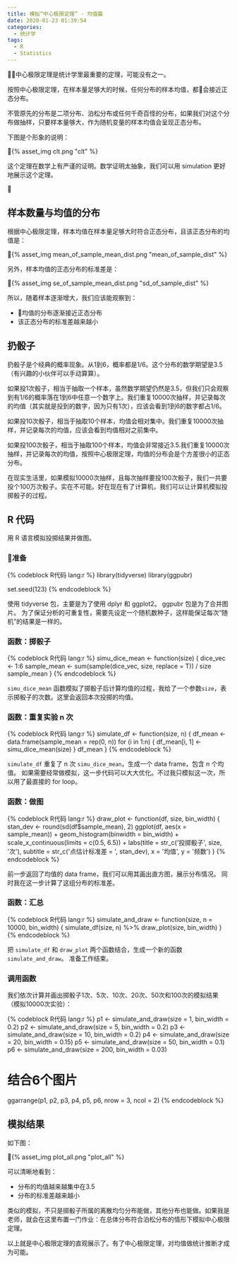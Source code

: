 ```yaml
---
title: 模拟“中心极限定理” - 均值篇
date: 2020-01-23 01:39:54
categories:
  - 统计学
tags:
  - R
  - Statistics
---
```


中心极限定理是统计学里最重要的定理，可能没有之一。

按照中心极限定理，在样本量足够大的时候，任何分布的样本均值，都会接近正态分布。

不管原先的分布是二项分布、泊松分布或任何千奇百怪的分布，如果我们对这个分布做抽样，只要样本量够大，作为随机变量的样本均值会呈现正态分布。

下图是个形象的说明：

{% asset_img clt.png  "clt" %}

这个定理在数学上有严谨的证明。数学证明太抽象，我们可以用 simulation 更好地展示这个定理。

<!-- more -->

## 样本数量与均值的分布

根据中心极限定理，样本均值在样本量足够大时符合正态分布，且该正态分布的均值是：

{% asset_img mean_of_sample_mean_dist.png  "mean_of_sample_dist" %}

另外，样本均值的正态分布的标准差是：

{% asset_img se_of_sample_mean_dist.png  "sd_of_sample_dist" %}

所以，随着样本逐渐增大，我们应该能观察到：
- 均值的分布逐渐接近正态分布
- 该正态分布的标准差越来越小


## 扔骰子

扔骰子是个经典的概率现象。从1到6，概率都是1/6。这个分布的数学期望是3.5（有兴趣的小伙伴可以手动算算）。

如果投1次骰子，相当于抽取一个样本，虽然数学期望仍然是3.5，但我们只会观察到有1/6的概率落在1到6中任意一个数字上。我们重复10000次抽样，并记录每次的均值（其实就是投到的数字，因为只有1次），应该会看到1到6的数字都占1/6。

如果投10次骰子，相当于抽取10个样本，均值会相对集中。我们重复10000次抽样，并记录每次的均值，应该会看到均值相对之前集中。

如果投100次骰子，相当于抽取100个样本，均值会非常接近3.5.我们重复10000次抽样，并记录每次的均值，按照中心极限定理，均值的分布会是个方差很小的正态分布。

在现实生活里，如果模拟10000次抽样，且每次抽样要投100次骰子，我们一共要投个100万次骰子。实在不可能。好在现在有了计算机，我们可以让计算机模拟投掷骰子的过程。

## R 代码

用 R 语言模拟投掷结果并做图。

### 准备

{% codeblock R代码 lang:r %}
library(tidyverse)
library(ggpubr)

set.seed(123)
{% endcodeblock %}

使用 tidyverse 包，主要是为了使用 dplyr 和 ggplot2。
ggpubr 包是为了合并图片。
为了保证分析的可重复性，需要先设定一个随机数种子，这样能保证每次“随机”的结果是一样的。

### 函数：掷骰子

{% codeblock R代码 lang:r %}
simu_dice_mean <- function(size) {
  dice_vec <- 1:6
  sample_mean <- sum(sample(dice_vec, size, replace = T)) / size
  sample_mean
}
{% endcodeblock %}

`simu_dice_mean` 函数模拟了掷骰子后计算均值的过程，我给了一个参数`size`，表示掷骰子的次数。这里会返回本次投掷的均值。

### 函数：重复实验 n 次
{% codeblock R代码 lang:r %}
simulate_df <- function(size, n) {
  df_mean <- data.frame(sample_mean = rep(0, n))
  for (i in 1:n) {
    df_mean[i, 1] <- simu_dice_mean(size)
  }
  df_mean
}
{% endcodeblock %}

`simulate_df` 重复了 n 次 `simu_dice_mean`，生成一个 data frame，包含 n 个均值。
如果需要经常做模拟，这一步代码可以大大优化。不过我只模拟这一次，所以用了最直接的 for loop。


### 函数：做图
{% codeblock R代码 lang:r %}
draw_plot <- function(df, size, bin_width) {
  stan_dev <- round(sd(df$sample_mean), 2)
  ggplot(df, aes(x = sample_mean)) + 
    geom_histogram(binwidth = bin_width) +
    scale_x_continuous(limits = c(0.5, 6.5)) + 
    labs(title = str_c('投掷骰子', size, '次'),
         subtitle = str_c('点估计标准差 = ', stan_dev),
         x = '均值',
         y = '频数') 
}
{% endcodeblock %}

前一步返回了均值的 data frame，我们可以用其画出直方图，展示分布情况。
同时我在这一步计算了这组分布的标准差。

### 函数：汇总

{% codeblock R代码 lang:r %}
simulate_and_draw <- function(size, n = 10000, bin_width) {
  simulate_df(size, n) %>%
    draw_plot(size, bin_width)
}{% endcodeblock %}

把 `simulate_df` 和 `draw_plot` 两个函数结合，生成一个新的函数`simulate_and_draw`。
准备工作结束。

### 调用函数
我们依次计算并画出掷骰子1次、5次、10次、20次、50次和100次的模拟结果（模拟10000次实验）：

{% codeblock R代码 lang:r %}
p1 <- simulate_and_draw(size = 1, bin_width = 0.2)
p2 <-  simulate_and_draw(size = 5, bin_width = 0.2)
p3 <- simulate_and_draw(size = 10,  bin_width = 0.2)
p4 <- simulate_and_draw(size = 20,  bin_width = 0.15)
p5 <- simulate_and_draw(size = 50,  bin_width = 0.1)
p6 <- simulate_and_draw(size = 200,  bin_width = 0.03)

# 结合6个图片
ggarrange(p1, p2, p3, p4, p5, p6,
          nrow = 3, ncol = 2)
{% endcodeblock %}

## 模拟结果

如下图：

{% asset_img plot_all.png  "plot_all" %}

可以清晰地看到：
- 分布的均值越来越集中在3.5
- 分布的标准差越来越小

类似的模拟，不只是掷骰子所属的离散均匀分布能做，其他分布也能做。如果我是老师，就会在这里布置一门作业：在总体分布符合泊松分布的情形下模拟中心极限定理。

以上就是中心极限定理的直观展示了。有了中心极限定理，对均值做统计推断才成为可能。

